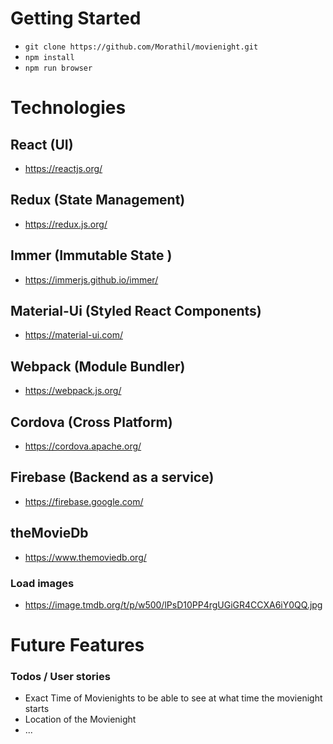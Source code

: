 # Getting Started
- `git clone https://github.com/Morathil/movienight.git`
- `npm install`
- `npm run browser`

# Technologies
## React (UI)
- https://reactjs.org/

## Redux (State Management)
- https://redux.js.org/

## Immer (Immutable State )
- https://immerjs.github.io/immer/

## Material-Ui (Styled React Components)
- https://material-ui.com/

## Webpack (Module Bundler)
- https://webpack.js.org/

## Cordova (Cross Platform)
- https://cordova.apache.org/

## Firebase (Backend as a service)
- https://firebase.google.com/

## theMovieDb
- https://www.themoviedb.org/

### Load images
- https://image.tmdb.org/t/p/w500/lPsD10PP4rgUGiGR4CCXA6iY0QQ.jpg

# Future Features
### Todos / User stories
- Exact Time of Movienights to be able to see at what time the movienight starts
- Location of the Movienight
- ...
